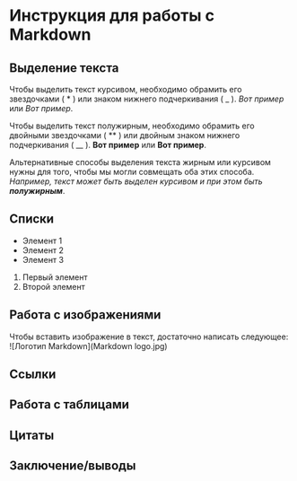 # Инструкция для работы с Markdown

## Выделение текста

Чтобы выделить текст курсивом, необходимо обрамить его звездочками ( * ) или знаком нижнего подчеркивания ( _ ). *Вот пример* или _Вот пример_.

Чтобы выделить текст полужирным, необходимо обрамить его двойными звездочками ( ** ) или двойным знаком нижнего подчеркивания ( __ ). **Вот пример** или __Вот пример__. 

Альтернативные способы выделения текста жирным или курсивом нужны для того, чтобы мы могли совмещать оба этих способа. _Например, текст может быть выделен курсивом и при этом быть **полужирным**_.

## Списки

* Элемент 1
* Элемент 2
* Элемент 3

1. Первый элемент
2. Второй элемент

## Работа с изображениями

Чтобы вставить изображение в текст, достаточно написать следующее:
![Логотип Markdown](Markdown logo.jpg)

## Сcылки

## Работа с таблицами

## Цитаты

## Заключение/выводы